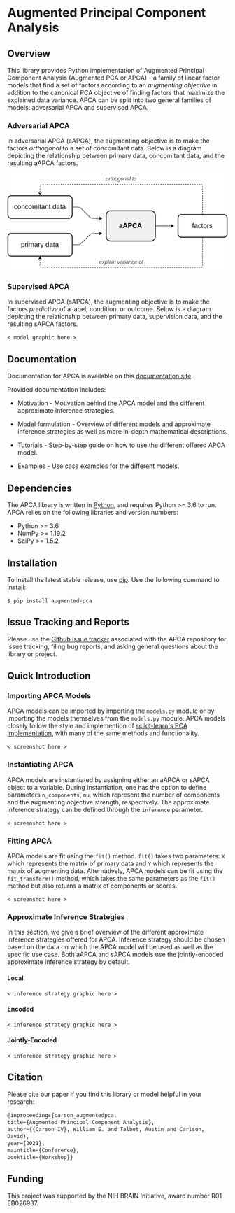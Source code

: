 # Augmented Principal Component Analysis


## Overview

This library provides Python implementation of Augmented Principal Component Analysis (Augmented PCA or APCA) - a family of linear factor models that find a set of factors according to an *augmenting objective* in addition to the canonical PCA objective of finding factors that maximize the explained data variance. APCA can be split into two general families of models: adversarial APCA and supervised APCA.


### Adversarial APCA

In adversarial APCA (aAPCA), the augmenting objective is to make the factors *orthogonal* to a set of concomitant data. Below is a diagram depicting the relationship between primary data, concomitant data, and the resulting aAPCA factors.

![aAPCA diagram](docs/images/aapca_diagram.png)


### Supervised APCA

In supervised APCA (sAPCA), the augmenting objective is to make the factors *predictive* of a label, condition, or outcome. Below is a diagram depicting the relationship between primary data, supervision data, and the resulting sAPCA factors.

    < model graphic here >


## Documentation

Documentation for APCA is available on this [documentation site]().

Provided documentation includes:

* Motivation - Motivation behind the APCA model and the different approximate inference strategies.

* Model formulation - Overview of different models and approximate inference strategies as well as more in-depth mathematical descriptions.

* Tutorials - Step-by-step guide on how to use the different offered APCA model.

* Examples - Use case examples for the different models.


## Dependencies

The APCA library is written in [Python](https://www.python.org/), and requires Python >= 3.6 to run. APCA relies on the following libraries and version numbers:

* Python >= 3.6
* NumPy >= 1.19.2
* SciPy >= 1.5.2


## Installation

To install the latest stable release, use [pip](https://pip.pypa.io/en/stable/reference/pip_install/). Use the following command to install:

    $ pip install augmented-pca


## Issue Tracking and Reports

Please use the [Github issue tracker](https://github.com/wecarsoniv/augmented-pca/issues) associated with the APCA repository for issue tracking, filing bug reports, and asking general questions about the library or project.


## Quick Introduction


### Importing APCA Models

APCA models can be imported by importing the `models.py` module or by importing the models themselves from the `models.py` module. APCA models closely follow the style and implemention of [scikit-learn's PCA implementation](https://scikit-learn.org/stable/modules/generated/sklearn.decomposition.PCA.html), with many of the same methods and functionality.

    < screenshot here >


### Instantiating APCA

APCA models are instantiated by assigning either an aAPCA or sAPCA object to a variable. During instantiation, one has the option to define parameters `n_components`, `mu`, which represent the number of components and the augmenting objective strength, respectively. The approximate inference strategy can be defined through the `inference` parameter.

    < screenshot here >


### Fitting APCA

APCA models are fit using the `fit()` method. `fit()` takes two parameters: `X` which represents the matrix of primary data and `Y` which represents the matrix of augmenting data. Alternatively, APCA models can be fit using the `fit_transform()` method, which takes the same parameters as the `fit()` method but also returns a matrix of components or scores.

    < screenshot here >


### Approximate Inference Strategies

In this section, we give a brief overview of the different approximate inference strategies offered for APCA. Inference strategy should be chosen based on the data on which the APCA model will be used as well as the specific use case. Both aAPCA and sAPCA models use the jointly-encoded approximate inference strategy by default.


#### Local

    < inference strategy graphic here >


#### Encoded

    < inference strategy graphic here >


#### Jointly-Encoded

    < inference strategy graphic here >


## Citation

Please cite our paper if you find this library or model helpful in your research:

    @inproceedings{carson_augmentedpca,
    title={Augmented Principal Component Analysis},
    author={{Carson IV}, William E. and Talbot, Austin and Carlson, David},
    year={2021},
    maintitle={Conference},
    booktitle={Workshop}}


## Funding

This project was supported by the NIH BRAIN Initiative, award number R01 EB026937.

